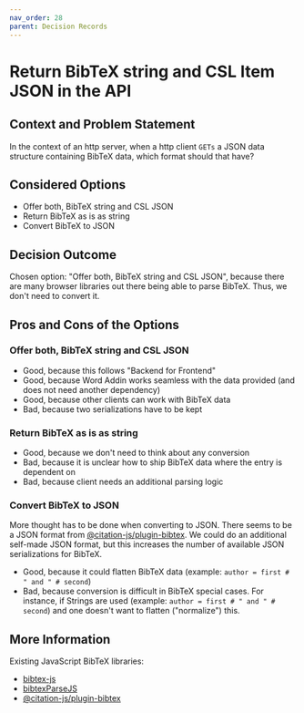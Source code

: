 ```yaml
---
nav_order: 28
parent: Decision Records
---
```

# Return BibTeX string and CSL Item JSON in the API

## Context and Problem Statement

In the context of an http server, when a http client `GETs` a JSON data structure containing BibTeX data, which format should that have?

## Considered Options

* Offer both, BibTeX string and CSL JSON
* Return BibTeX as is as string
* Convert BibTeX to JSON

## Decision Outcome

Chosen option: "Offer both, BibTeX string and CSL JSON", because there are many browser libraries out there being able to parse BibTeX. Thus, we don't need to convert it.

## Pros and Cons of the Options

### Offer both, BibTeX string and CSL JSON

* Good, because this follows "Backend for Frontend"
* Good, because Word Addin works seamless with the data provided (and does not need another dependency)
* Good, because other clients can work with BibTeX data
* Bad, because two serializations have to be kept

### Return BibTeX as is as string

* Good, because we don't need to think about any conversion
* Bad, because it is unclear how to ship BibTeX data where the entry is dependent on
* Bad, because client needs an additional parsing logic

### Convert BibTeX to JSON

More thought has to be done when converting to JSON.
There seems to be a JSON format from [@citation-js/plugin-bibtex](https://www.npmjs.com/package/@citation-js/plugin-bibtex).
We could do an additional self-made JSON format, but this increases the number of available JSON serializations for BibTeX.

* Good, because it could flatten BibTeX data (example: `author = first # " and " # second`)
* Bad, because conversion is difficult in BibTeX special cases. For instance, if Strings are used (example: `author = first # " and " # second`) and one doesn't want to flatten ("normalize") this.

## More Information

Existing JavaScript BibTeX libraries:

* [bibtex-js](https://github.com/digitalheir/bibtex-js)
* [bibtexParseJS](https://github.com/ORCID/bibtexParseJs)
* [@citation-js/plugin-bibtex](https://www.npmjs.com/package/@citation-js/plugin-bibtex)

